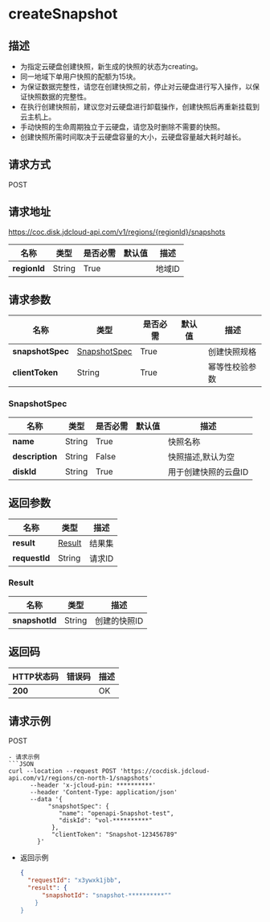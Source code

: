 # createSnapshot


## 描述
-   为指定云硬盘创建快照，新生成的快照的状态为creating。
-   同一地域下单用户快照的配额为15块。
-   为保证数据完整性，请您在创建快照之前，停止对云硬盘进行写入操作，以保证快照数据的完整性。
-   在执行创建快照前，建议您对云硬盘进行卸载操作，创建快照后再重新挂载到云主机上。
-   手动快照的生命周期独立于云硬盘，请您及时删除不需要的快照。
-   创建快照所需时间取决于云硬盘容量的大小，云硬盘容量越大耗时越长。


## 请求方式
POST

## 请求地址
https://coc.disk.jdcloud-api.com/v1/regions/{regionId}/snapshots

|名称|类型|是否必需|默认值|描述|
|---|---|---|---|---|
|**regionId**|String|True| |地域ID|

## 请求参数
|名称|类型|是否必需|默认值|描述|
|---|---|---|---|---|
|**snapshotSpec**|[SnapshotSpec](#snapshotspec)|True| |创建快照规格|
|**clientToken**|String|True| |幂等性校验参数|

### <div id="SnapshotSpec">SnapshotSpec</div>
|名称|类型|是否必需|默认值|描述|
|---|---|---|---|---|
|**name**|String|True| |快照名称|
|**description**|String|False| |快照描述,默认为空|
|**diskId**|String|True| |用于创建快照的云盘ID|

## 返回参数
|名称|类型|描述|
|---|---|---|
|**result**|[Result](#result)|结果集|
|**requestId**|String|请求ID|

### <div id="Result">Result</div>
|名称|类型|描述|
|---|---|---|
|**snapshotId**|String|创建的快照ID|

## 返回码
|HTTP状态码|错误码|描述|
|---|---|---|
|**200**||OK|

## 请求示例
POST
```
- 请求示例
```JSON
curl --location --request POST 'https://cocdisk.jdcloud-api.com/v1/regions/cn-north-1/snapshots' 
      --header 'x-jcloud-pin: **********' 
      --header 'Content-Type: application/json' 
      --data '{
           "snapshotSpec": {
              "name": "openapi-Snapshot-test",
              "diskId": "vol-**********"
            },
            "clientToken": "Snapshot-123456789"
        }'   
```
- 返回示例
  ```JSON
  {
    "requestId": "x3ywxk1jbb",
    "result": {
        "snapshotId": "snapshot-**********""
      }
  }
```

```
